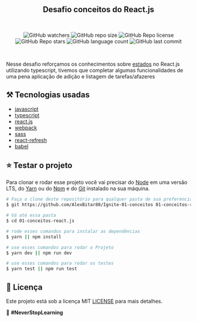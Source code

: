 <h2 align="center">Desafio conceitos do React.js</h3>

<br/>

<p align="center">
  <img alt="GitHub watchers" src="https://img.shields.io/github/watchers/AlexBitar80/Ignite-01-conceitos?style=social">

  <img alt="GitHub repo size" src="https://img.shields.io/github/repo-size/AlexBitar80/Ignite-01-conceitos">

  <img alt="GitHub Repo license" src="https://img.shields.io/github/license/AlexBitar80/Ignite-01-conceitos">

  <img alt="GitHub Repo stars" src="https://img.shields.io/github/stars/AlexBitar80/Ignite-01-conceitos?style=social">

  <img alt="GitHub language count" src="https://img.shields.io/github/languages/count/AlexBitar80/Ignite-01-conceitos">

  <img alt="GitHub last commit" src="https://img.shields.io/github/last-commit/AlexBitar80/Ignite-01-conceitos">
</p>

<br/>

<p>
  Nesse desafio reforçamos os conhecimentos sobre <u>estados</u> no React.js utilizando typescript, tivemos que completar algumas funcionalidades de uma pena aplicação de adição e listagem de tarefas/afazeres
</p>

## :hammer_and_pick: Tecnologias usadas

-  [javascript](https://developer.mozilla.org/pt-BR/docs/Web/JavaScript)
-  [typescript](https://www.typescriptlang.org/)
-  [react.js](https://pt-br.reactjs.org/)
-  [webpack](https://webpack.js.org/)
-  [sass](https://sass-lang.com/documentation)
-  [react-refresh](hhttps://github.com/pmmmwh/react-refresh-webpack-plugin)
-  [babel](https://babeljs.io/)

## :star: Testar o projeto

Para clonar e rodar esse projeto você vai precisar do [Node](https://nodejs.org/en/) em uma versão LTS, do [Yarn](https://yarnpkg.com/) ou do [Npm](https://www.npmjs.com/get-npm) e do [Git](https://git-scm.com/) instalado na sua máquina.

```bash
# Faça o clone deste repositório para qualquer pasta de sua preferencia
$ git https://github.com/AlexBitar80/Ignite-01-conceitos 01-conceitos-react.js

# Vá até essa pasta
$ cd 01-conceitos-react.js

# rode esses comandos para instalar as dependências
$ yarn || npm install

# use esses comandos para rodar o Projeto
$ yarn dev || npm run dev

# use esses comandos para rodar os testes
$ yarn test || npm run test
```
## :pushpin: Licença

Este projeto está sob a licença MIT [LICENSE](https://github.com/AlexBitar80/Ignite-01-conceitos/blob/main/LICENSE) para mais detalhes.

:rocket: <b>#NeverStopLearning<b>
